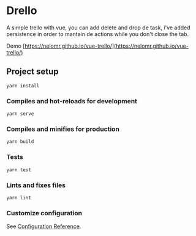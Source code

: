 # Drello
A simple trello with vue, you can add delete and drop de task, i've added persistence in order to mantain de actions while you don't close the tab.

Demo [https://nelomr.github.io/vue-trello/](https://nelomr.github.io/vue-trello/)

## Project setup
```
yarn install
```

### Compiles and hot-reloads for development
```
yarn serve
```

### Compiles and minifies for production
```
yarn build
```

### Tests

```
yarn test
```

### Lints and fixes files
```
yarn lint
```

### Customize configuration
See [Configuration Reference](https://cli.vuejs.org/config/).

